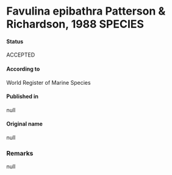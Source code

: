 Favulina epibathra Patterson & Richardson, 1988 SPECIES
=======

#### Status
ACCEPTED

#### According to
World Register of Marine Species

#### Published in
null

#### Original name
null

### Remarks
null